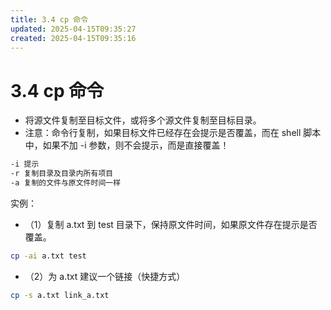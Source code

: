 ```yaml
---
title: 3.4 cp 命令
updated: 2025-04-15T09:35:27
created: 2025-04-15T09:35:16
---
```


# 3.4 cp 命令 
- 将源文件复制至目标文件，或将多个源文件复制至目标目录。
- 注意：命令行复制，如果目标文件已经存在会提示是否覆盖，而在 shell 脚本中，如果不加 -i 参数，则不会提示，而是直接覆盖！
```bash
-i 提示  
-r 复制目录及目录内所有项目  
-a 复制的文件与原文件时间一样
```

实例：
- （1）复制 a.txt 到 test 目录下，保持原文件时间，如果原文件存在提示是否覆盖。
```bash
cp -ai a.txt test
```
- （2）为 a.txt 建议一个链接（快捷方式）
```bash
cp -s a.txt link_a.txt
```
